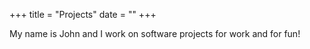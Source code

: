 +++
title = "Projects"
date = ""
+++

My name is John and I work on software projects for work and for fun!